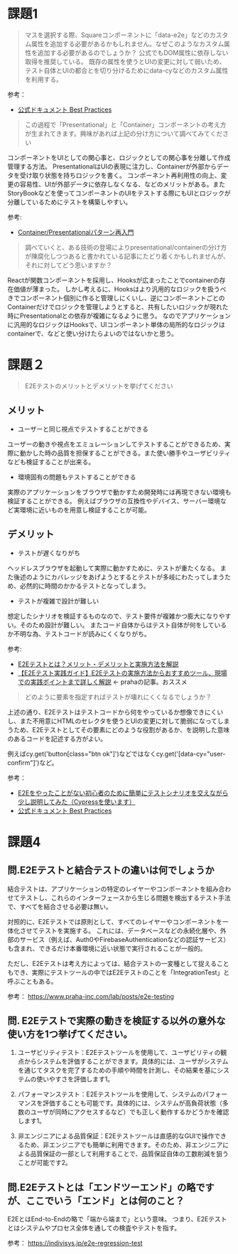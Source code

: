 
# 課題1
> マスを選択する際、Squareコンポーネントに「data-e2e」などのカスタム属性を追加する必要があるかもしれません。なぜこのようなカスタム属性を追加する必要があるのでしょうか？
公式でもDOM属性に依存しない取得を推奨している。
既存の属性を使うとUIの変更に対して弱いため、テスト自体とUIの都合とを切り分けるためにdata-cyなどのカスタム属性を利用する。

参考：
- [公式ドキュメント Best Practices](https://docs.cypress.io/guides/references/best-practices)


> この過程で「Presentational」と「Container」コンポーネントの考え方が生まれてきます。興味があれば上記の分け方について調べてみてください

コンポーネントをUIとしての関心事と、ロジックとしての関心事を分離して作成管理する方法。
PresentationalはUIの表現に注力し、Containerが外部からデータを受け取り状態を持ちロジックを書く。
コンポーネント再利用性の向上、変更の容易性、UIが外部データに依存しなくなる、などのメリットがある。またStoryBookなどを使ってコンポーネントのUIをテストする際にもUIとロジックが分離しているためにテストを構築しやすい。

参考:
- [Container/Presentationalパターン再入門](https://zenn.dev/buyselltech/articles/9460c75b7cd8d1)



> 調べていくと、ある技術の登場によりpresentational/containerの分け方が陳腐化しつつあると書かれている記事にたどり着くかもしれませんが、それに対してどう思いますか？

Reactが関数コンポーネントを採用し、Hooksが広まったことでcontainerの存在価値が薄まった。
しかし考えるに、Hooksはより汎用的なロジックを扱うべきでコンポーネント個別に作ると管理しにくいし、逆にコンポーネントごとのContainerだけでロジックを管理しようとすると、共有したいロジックが現れた時にPresentationalとの依存が複雑になるように思う。
なのでアプリケーションに汎用的なロジックはHooksで、UIコンポーネント単体の局所的なロジックはcontainerで、などと使い分けたらよいのではないかと思う。

# 課題２
> E2Eテストのメリットとデメリットを挙げてください

## メリット
- ユーザーと同じ視点でテストすることができる

ユーザーの動きや視点をエミュレーションしてテストすることができるため、実際に動かした時の品質を担保することができる。また使い勝手やユーザビリティなども検証することが出来る。

- 環境固有の問題もテストすることができる

実際のアプリケーションをブラウザで動かすため開発時には再現できない環境も検証することができる。
例えばブラウザの互換性やデバイス、サーバー環境など実環境に近いものを用意し検証することが可能。

## デメリット
- テストが遅くなりがち

ヘッドレスブラウザを起動して実際に動かすために、テストが重たくなる。
また後述のようにカバレッジをあげようとするとテストが多岐にわたってしまうため、必然的に時間のかかるテストとなってしまう。

- テストが複雑で設計が難しい

想定したシナリオを検証するものなので、テスト要件が複雑かつ膨大になりやすい。そのため設計が難しい。
またコード自体からはテスト自体が何をしているか不明な為、テストコードが読みにくくなりがち。


参考:
- [E2Eテストとは？メリット・デメリットと実施方法を解説](https://atgo.rgsis.com/column/e2e-test/#:~:text=2%2D2.%20E2E%E3%83%86%E3%82%B9%E3%83%88%E3%81%AE%E3%83%87%E3%83%A1%E3%83%AA%E3%83%83%E3%83%88&text=%E4%B8%BB%E3%81%AA%E3%83%87%E3%83%A1%E3%83%AA%E3%83%83%E3%83%88%E3%81%AF%E3%80%81%E3%80%8C%E3%83%86%E3%82%B9%E3%83%88,%E9%9B%A3%E3%81%97%E3%81%84%E3%80%8D%E3%81%AE2%E7%82%B9%E3%81%A7%E3%81%99%E3%80%82&text=E2E%E3%83%86%E3%82%B9%E3%83%88%E3%81%A7%E3%81%AF%E3%80%81%E9%81%A9%E5%88%87%E3%81%AA,%E5%B7%A5%E6%95%B0%E3%82%82%E5%A2%97%E3%81%88%E3%82%8B%E3%81%A7%E3%81%97%E3%82%87%E3%81%86%E3%80%82)
- [【E2Eテスト実践ガイド】E2Eテストの実施方法からおすすめツール、現場での実践ポイントまで詳しく解説](https://www.praha-inc.com/lab/posts/e2e-testing) ← prahaの記事。おススメ

> どのように要素を指定すればテストが壊れにくくなるでしょうか？

上述の通り、E2Eテストはテストコードから何をやっているか想像できにくいし、また不用意にHTMLのセレクタを使うとUIの変更に対して脆弱になってしまうため、E2Eテストとしてその要素にどのような役割があるか、を説明した意味のあるコードを記述する方がよい。

例えばcy.get('button[class="btn ok"]')などではなくcy.get('[data-cy="user-confirm"]')など。

参考：
- [E2Eをやったことがない初心者のために簡単にテストシナリオを交えながら少し説明してみた（Cypressを使います）](https://zenn.dev/ojin/articles/a72cdb9eeff4e8)
- [公式ドキュメント Best Practices](https://docs.cypress.io/guides/references/best-practices)

# 課題4

## 問.E2Eテストと結合テストの違いは何でしょうか

結合テストは、アプリケーションの特定のレイヤーやコンポーネントを組み合わせてテストし、これらのインターフェースから生じる問題を検出するテスト手法で、すべてを結合させる必要は無い。

対照的に、E2Eテストでは原則として、すべてのレイヤーやコンポーネントを一体化させてテストを実施する。
これには、データベースなどの永続化層や、外部のサービス（例えば、Auth0やFirebaseAuthenticationなどの認証サービス）も含まれ、できるだけ本番環境に近い状態で実行されることが一般的。

ただし、E2Eテストは考え方によっては、結合テストの一変種として捉えることもでき、実際にテストツールの中ではE2Eテストのことを「IntegrationTest」と呼ぶこともある。

参考：
https://www.praha-inc.com/lab/posts/e2e-testing


## 問. E2Eテストで実際の動きを検証する以外の意外な使い方を1つ挙げてください。

1. ユーザビリティテスト：E2Eテストツールを使用して、ユーザビリティの観点からシステムを評価することができます。具体的には、ユーザがシステムを通じてタスクを完了するための手順や時間を計測し、その結果を基にシステムの使いやすさを評価します1。

2. パフォーマンステスト：E2Eテストツールを使用して、システムのパフォーマンスを評価することも可能です。具体的には、システムが高負荷状態（多数のユーザが同時にアクセスするなど）でも正しく動作するかどうかを確認します1。

3. 非エンジニアによる品質保証：E2Eテストツールは直感的なGUIで操作できるため、非エンジニアでも簡単に利用できます。そのため、非エンジニアによる品質保証の一部として利用することで、品質保証自体の工数削減を狙うことが可能です2。

## 問.E2Eテストとは「エンドツーエンド」の略ですが、ここでいう「エンド」とは何のこと？

E2EとはEnd-to-Endの略で「端から端まで」という意味。
つまり、E2Eテストとはシステムやプロセス全体を通しての検査やテストを指す。

参考：
https://indivisys.jp/e2e-regression-test

